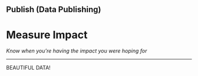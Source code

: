 ## Publish (Data Publishing)

# Measure Impact 

_Know when you&#39;re having the impact you were hoping for_

____

BEAUTIFUL DATA!
